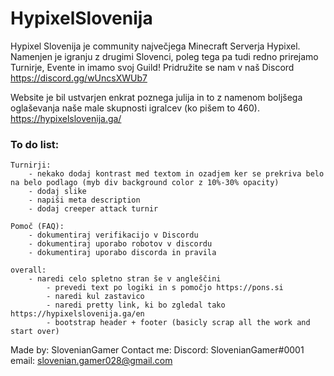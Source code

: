 # HypixelSlovenija
Hypixel Slovenija je community največjega Minecraft Serverja Hypixel.
Namenjen je igranju z drugimi Slovenci, poleg tega pa tudi redno prirejamo Turnirje, Evente in imamo svoj Guild!
Pridružite se nam v naš Discord https://discord.gg/wUncsXWUb7

Website je bil ustvarjen enkrat poznega julija in to z namenom boljšega oglaševanja naše male skupnosti igralcev (ko pišem to 460).
https://hypixelslovenija.ga/

### To do list:

    Turnirji:
        - nekako dodaj kontrast med textom in ozadjem ker se prekriva belo na belo podlago (myb div background color z 10%-30% opacity)
        - dodaj slike
        - napiši meta description
        - dodaj creeper attack turnir

    Pomoč (FAQ):
        - dokumentiraj verifikacijo v Discordu
        - dokumentiraj uporabo robotov v discordu
        - dokumentiraj uporabo discorda in pravila

    overall:
        - naredi celo spletno stran še v angleščini
            - prevedi text po logiki in s pomočjo https://pons.si
            - naredi kul zastavico
            - naredi pretty link, ki bo zgledal tako https://hypixelslovenija.ga/en
            - bootstrap header + footer (basicly scrap all the work and start over)



Made by: SlovenianGamer
Contact me:
  Discord: SlovenianGamer#0001
  email: slovenian.gamer028@gmail.com
